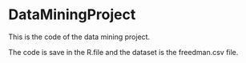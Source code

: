 # DataMiningProject
This is the code of the data mining project.

The code is save in the R.file and the dataset is the freedman.csv file.
